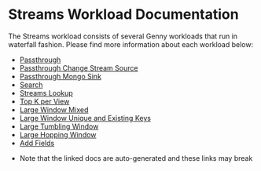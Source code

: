 # Streams Workload Documentation

The Streams workload consists of several Genny workloads that run in waterfall fashion. Please find more information about each workload below:

- [Passthrough](./generated/workloads.md#passthrough)
- [Passthrough Change Stream Source](./generated/workloads.md#passthrough_changestreamsource)
- [Passthrough Mongo Sink](./generated/workloads.md#passthrough_mongosink)
- [Search](./generated/workloads.md#search)
- [Streams Lookup](./generated/workloads.md#streamslookup)
- [Top K per View](./generated/workloads.md#topkperwindow)
- [Large Window Mixed](./generated/workloads.md#largewindowmixed)
- [Large Window Unique and Existing Keys](./generated/workloads.md#largewindowuniqueandexistingkeys)
- [Large Tumbling Window](./generated/workloads.md#largetumblingwindow)
- [Large Hopping Window](./generated/workloads.md#largehoppingwindow)
- [Add Fields](./generated/workloads.md#addfields)

* Note that the linked docs are auto-generated and these links may break